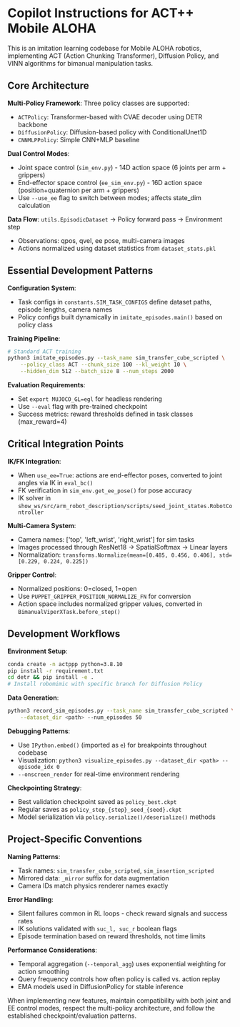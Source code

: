 # Copilot Instructions for ACT++ Mobile ALOHA

This is an imitation learning codebase for Mobile ALOHA robotics, implementing ACT (Action Chunking Transformer), Diffusion Policy, and VINN algorithms for bimanual manipulation tasks.

## Core Architecture

**Multi-Policy Framework**: Three policy classes are supported:
- `ACTPolicy`: Transformer-based with CVAE decoder using DETR backbone 
- `DiffusionPolicy`: Diffusion-based policy with ConditionalUnet1D
- `CNNMLPPolicy`: Simple CNN+MLP baseline

**Dual Control Modes**:
- Joint space control (`sim_env.py`) - 14D action space (6 joints per arm + grippers)
- End-effector space control (`ee_sim_env.py`) - 16D action space (position+quaternion per arm + grippers)
- Use `--use_ee` flag to switch between modes; affects state_dim calculation

**Data Flow**: `utils.EpisodicDataset` → Policy forward pass → Environment step
- Observations: qpos, qvel, ee pose, multi-camera images
- Actions normalized using dataset statistics from `dataset_stats.pkl`

## Essential Development Patterns

**Configuration System**: 
- Task configs in `constants.SIM_TASK_CONFIGS` define dataset paths, episode lengths, camera names
- Policy configs built dynamically in `imitate_episodes.main()` based on policy class

**Training Pipeline**:
```bash
# Standard ACT training
python3 imitate_episodes.py --task_name sim_transfer_cube_scripted \
    --policy_class ACT --chunk_size 100 --kl_weight 10 \
    --hidden_dim 512 --batch_size 8 --num_steps 2000
```

**Evaluation Requirements**:
- Set `export MUJOCO_GL=egl` for headless rendering
- Use `--eval` flag with pre-trained checkpoint
- Success metrics: reward thresholds defined in task classes (max_reward=4)

## Critical Integration Points

**IK/FK Integration**: 
- When `use_ee=True`: actions are end-effector poses, converted to joint angles via IK in `eval_bc()`
- FK verification in `sim_env.get_ee_pose()` for pose accuracy
- IK solver in `show_ws/src/arm_robot_description/scripts/seed_joint_states.RobotController`

**Multi-Camera System**: 
- Camera names: ['top', 'left_wrist', 'right_wrist'] for sim tasks
- Images processed through ResNet18 → SpatialSoftmax → Linear layers
- Normalization: `transforms.Normalize(mean=[0.485, 0.456, 0.406], std=[0.229, 0.224, 0.225])`

**Gripper Control**:
- Normalized positions: 0=closed, 1=open
- Use `PUPPET_GRIPPER_POSITION_NORMALIZE_FN` for conversion
- Action space includes normalized gripper values, converted in `BimanualViperXTask.before_step()`

## Development Workflows

**Environment Setup**:
```bash
conda create -n actppp python=3.8.10
pip install -r requirement.txt
cd detr && pip install -e .
# Install robomimic with specific branch for Diffusion Policy
```

**Data Generation**:
```bash
python3 record_sim_episodes.py --task_name sim_transfer_cube_scripted \
    --dataset_dir <path> --num_episodes 50
```

**Debugging Patterns**:
- Use `IPython.embed()` (imported as `e`) for breakpoints throughout codebase
- Visualization: `python3 visualize_episodes.py --dataset_dir <path> --episode_idx 0`
- `--onscreen_render` for real-time environment rendering

**Checkpointing Strategy**:
- Best validation checkpoint saved as `policy_best.ckpt`
- Regular saves as `policy_step_{step}_seed_{seed}.ckpt`
- Model serialization via `policy.serialize()/deserialize()` methods

## Project-Specific Conventions

**Naming Patterns**:
- Task names: `sim_transfer_cube_scripted`, `sim_insertion_scripted`
- Mirrored data: `_mirror` suffix for data augmentation
- Camera IDs match physics renderer names exactly

**Error Handling**: 
- Silent failures common in RL loops - check reward signals and success rates
- IK solutions validated with `suc_l, suc_r` boolean flags
- Episode termination based on reward thresholds, not time limits

**Performance Considerations**:
- Temporal aggregation (`--temporal_agg`) uses exponential weighting for action smoothing
- Query frequency controls how often policy is called vs. action replay
- EMA models used in DiffusionPolicy for stable inference

When implementing new features, maintain compatibility with both joint and EE control modes, respect the multi-policy architecture, and follow the established checkpoint/evaluation patterns.